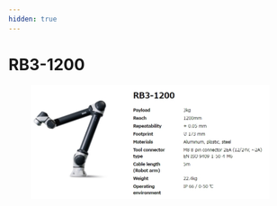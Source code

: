 ```yaml
---
hidden: true
---
```


# RB3-1200

<figure><img src="../images/jp/chapter2/section2.2.2.rb3.jpg" alt=""><figcaption></figcaption></figure>
